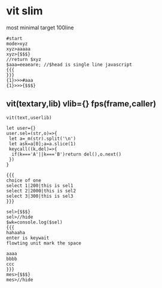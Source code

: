 # vit slim
most minimal
target 100line
```
#start
mode>xyz
xyz>aaaaa
xyz>{$$$}
//return $xyz
$aaa=eeaeare; //$head is single line javascript
{{{
}}}
{1}>>>#aaa
{1}>>>{$$$}

```
## vit(textary,lib) vlib={} fps(frame,caller)
```
vit(text,userlib)
```

```
let user={}
user.sel=(str,o)=>{
 let a=_m(str).split('\n')
 let ask=a[0];a=a.slice(1)
 keycall((k,del)=>{
  if(k==='A'||k==='B')return del(),o.next()
 })
}
```
```
{{{
choice of one
select 1|200|this is sel1
select 2|2000|this is sel2
select 3|300|this is sel3
}}}

sel>{$$$}
sel>//hide
$wk=console.log($sel)
{{{
hahaaha
enter is keywait
flowting unit mark the space

aaaa
bbbb
ccc
}}}
mes>{$$$}
mes>//hide



```

